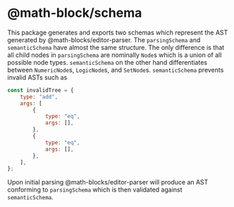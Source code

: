 # @math-block/schema

This package generates and exports two schemas which represent the AST
generated by @math-blocks/editor-parser.  The `parsingSchema` and `semanticSchema`
have almost the same structure.  The only difference is that all child nodes in
`parsingSchema` are nominally `Node`s which is a union of all possible node types.
`semanticSchema` on the other hand differentiates between `NumericNode`s,
`LogicNode`s, and `SetNode`s.  `semanticSchema` prevents invalid ASTs such as

```javascript
const invalidTree = {
    type: "add",
    args: [
        {
            type: "eq",
            args: [],
        },
        {
            type: "eq",
            args: [],
        },
    ],
};
```

Upon initial parsing @math-blocks/editor-parser will produce an AST conforming
to `parsingSchema` which is then validated against `semanticSchema`.
